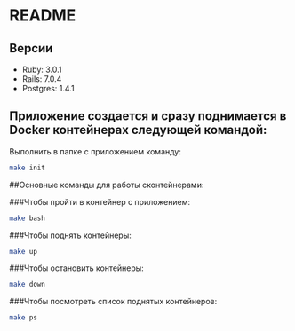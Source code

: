 # README

## Версии
* Ruby: 3.0.1
* Rails: 7.0.4
* Postgres: 1.4.1

## Приложение создается и сразу поднимается в Docker контейнерах следующей командой: 

Выполнить в папке с приложением команду:
```bash
make init
```
##Основные команды для работы  сконтейнерами:

###Чтобы пройти в контейнер с приложением: 
```bash
make bash
```
###Чтобы поднять контейнеры:
```bash
make up
```
###Чтобы остановить контейнеры:
```bash
make down
```
###Чтобы посмотреть список поднятых контейнеров:
```bash
make ps
```
